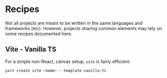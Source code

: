 # Recipes

Not all projects are meant to be written in the same languages and frameworks (etc).
However, projects sharing common elements may rely on some recipes documented here.

## Vite - Vanilla TS

For a simple non-React, canvas setup, `vite` is fairly efficient:

```bash
yarn create vite <name> --template vanilla-ts
```
